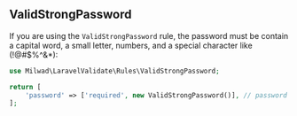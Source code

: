 ## ValidStrongPassword

If you are using the `ValidStrongPassword` rule, the password must be contain a capital word, a small letter, numbers, and a special character like (!@#$%^&*):

```php
use Milwad\LaravelValidate\Rules\ValidStrongPassword;

return [
    'password' => ['required', new ValidStrongPassword()], // password => Milwad123!
];
```
